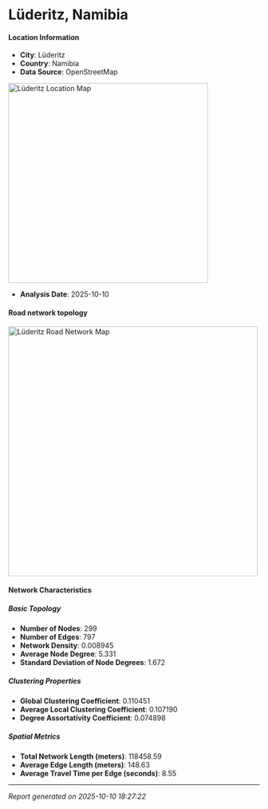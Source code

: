 # Lüderitz, Namibia

#### Location Information

- **City**: Lüderitz
- **Country**: Namibia
- **Data Source**: OpenStreetMap
<img src="Lüderitz_location.png" alt="Lüderitz Location Map" width="400" />

- **Analysis Date**: 2025-10-10

#### Road network topology

<img src="Lüderitz_network_map.png" alt="Lüderitz Road Network Map" width="500"/>

#### Network Characteristics

##### Basic Topology

- **Number of Nodes**: 299
- **Number of Edges**: 797
- **Network Density**: 0.008945
- **Average Node Degree**: 5.331
- **Standard Deviation of Node Degrees**: 1.672

##### Clustering Properties

- **Global Clustering Coefficient**: 0.110451
- **Average Local Clustering Coefficient**: 0.107190
- **Degree Assortativity Coefficient**: 0.074898

##### Spatial Metrics

- **Total Network Length (meters)**: 118458.59
- **Average Edge Length (meters)**: 148.63
- **Average Travel Time per Edge (seconds)**: 8.55

---
*Report generated on 2025-10-10 18:27:22*
